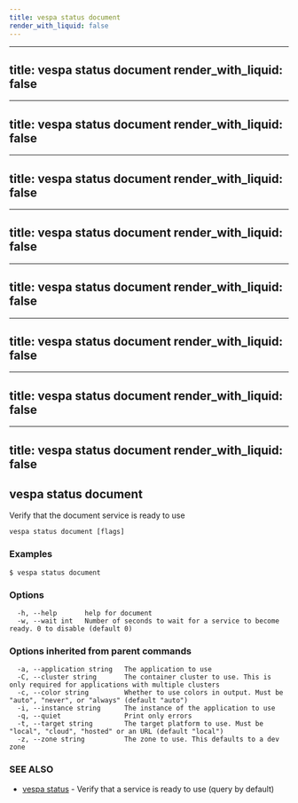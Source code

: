 ```yaml
---
title: vespa status document
render_with_liquid: false
---
```


---
title: vespa status document
render_with_liquid: false
---

---
title: vespa status document
render_with_liquid: false
---

---
title: vespa status document
render_with_liquid: false
---

---
title: vespa status document
render_with_liquid: false
---

---
title: vespa status document
render_with_liquid: false
---

---
title: vespa status document
render_with_liquid: false
---

---
title: vespa status document
render_with_liquid: false
---

---
title: vespa status document
render_with_liquid: false
---

## vespa status document

Verify that the document service is ready to use

```
vespa status document [flags]
```

### Examples

```
$ vespa status document
```

### Options

```
  -h, --help       help for document
  -w, --wait int   Number of seconds to wait for a service to become ready. 0 to disable (default 0)
```

### Options inherited from parent commands

```
  -a, --application string   The application to use
  -C, --cluster string       The container cluster to use. This is only required for applications with multiple clusters
  -c, --color string         Whether to use colors in output. Must be "auto", "never", or "always" (default "auto")
  -i, --instance string      The instance of the application to use
  -q, --quiet                Print only errors
  -t, --target string        The target platform to use. Must be "local", "cloud", "hosted" or an URL (default "local")
  -z, --zone string          The zone to use. This defaults to a dev zone
```

### SEE ALSO

* [vespa status](vespa_status.html)	 - Verify that a service is ready to use (query by default)

